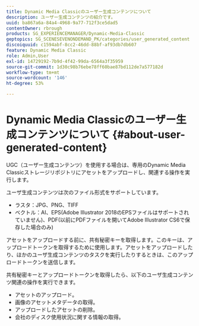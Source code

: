 ```yaml
---
title: Dynamic Media Classicのユーザー生成コンテンツについて
description: ユーザー生成コンテンツの紹介です。
uuid: ba867a6a-84a4-4968-9a77-712f3ce5dad5
contentOwner: rbrough
products: SG_EXPERIENCEMANAGER/Dynamic-Media-Classic
geptopics: SG_SCENESEVENONDEMAND_PK/categories/user_generated_content
discoiquuid: c1594abf-8cc2-46dd-88bf-af93db7db607
feature: Dynamic Media Classic
role: Admin,User
exl-id: 14729192-7b9d-4f42-99da-6564a3f35959
source-git-commit: 1d30c98b76ebe78ff60bae87bd112de7a577182d
workflow-type: tm+mt
source-wordcount: '146'
ht-degree: 53%

---
```


# Dynamic Media Classicのユーザー生成コンテンツについて {#about-user-generated-content}

UGC（ユーザー生成コンテンツ）を使用する場合は、専用のDynamic Media Classicストレージリポジトリにアセットをアップロードし、関連する操作を実行します。

ユーザ生成コンテンツは次のファイル形式をサポートしています。

* ラスタ：JPG、PNG、TIFF
* ベクトル：AI、EPS(Adobe Illustrator 2018のEPSファイルはサポートされていません)、PDF(以前にPDFファイルを開いてAdobe Illustrator CS6で保存した場合のみ)

アセットをアップロードする前に、共有秘密キーを取得します。このキーは、アップロードトークンを取得するために使用します。アセットをアップロードしたり、ほかのユーザ生成コンテンツのタスクを実行したりするときは、このアップロードトークンを送信します。

共有秘密キーとアップロードトークンを取得したら、以下のユーザ生成コンテンツ関連の操作を実行できます。

* アセットのアップロード。
* 画像のアセットメタデータの取得。
* アップロードしたアセットの削除。
* 会社のディスク使用状況に関する情報の取得。
